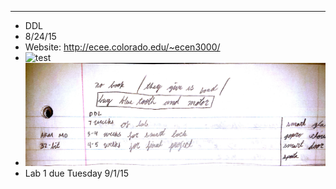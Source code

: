 
---
*  DDL
  *  8/24/15
  *  Website: http://ecee.colorado.edu/~ecen3000/
  *  ![test](http://ecee.colorado.edu/~ecen3000/)
  *  ![Lecture 1](https://github.com/Matt-McNichols/perl/blob/master/DDL/class_8_24_15.jpg)
  *  Lab 1 due Tuesday 9/1/15

